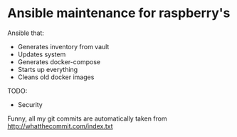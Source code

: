 # Ansible maintenance for raspberry's

Ansible that:
  - Generates inventory from vault
  - Updates system
  - Generates docker-compose
  - Starts up everything
  - Cleans old docker images

TODO:
  - Security

Funny, all my git commits are automatically taken from http://whatthecommit.com/index.txt
